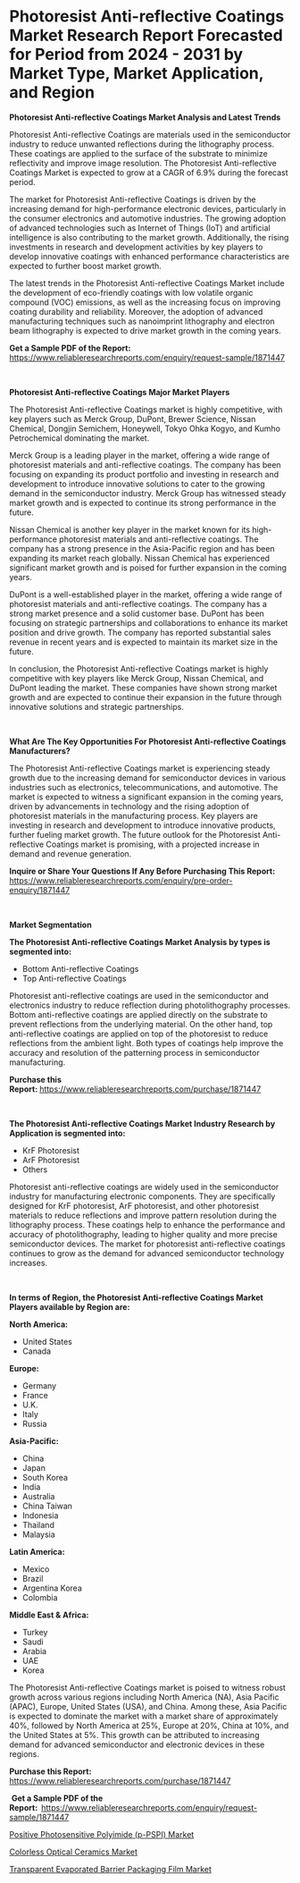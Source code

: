 <p><h1>Photoresist Anti-reflective Coatings Market Research Report Forecasted for Period from 2024 -  2031 by Market Type, Market Application, and Region</h1></p><p><strong>Photoresist Anti-reflective Coatings Market Analysis and Latest Trends</strong></p>
<p><p>Photoresist Anti-reflective Coatings are materials used in the semiconductor industry to reduce unwanted reflections during the lithography process. These coatings are applied to the surface of the substrate to minimize reflectivity and improve image resolution. The Photoresist Anti-reflective Coatings Market is expected to grow at a CAGR of 6.9% during the forecast period. </p><p>The market for Photoresist Anti-reflective Coatings is driven by the increasing demand for high-performance electronic devices, particularly in the consumer electronics and automotive industries. The growing adoption of advanced technologies such as Internet of Things (IoT) and artificial intelligence is also contributing to the market growth. Additionally, the rising investments in research and development activities by key players to develop innovative coatings with enhanced performance characteristics are expected to further boost market growth.</p><p>The latest trends in the Photoresist Anti-reflective Coatings Market include the development of eco-friendly coatings with low volatile organic compound (VOC) emissions, as well as the increasing focus on improving coating durability and reliability. Moreover, the adoption of advanced manufacturing techniques such as nanoimprint lithography and electron beam lithography is expected to drive market growth in the coming years.</p></p>
<p><strong>Get a Sample PDF of the Report:&nbsp;</strong> <a href="https://www.reliableresearchreports.com/enquiry/request-sample/1871447">https://www.reliableresearchreports.com/enquiry/request-sample/1871447</a></p>
<p>&nbsp;</p>
<p><strong>Photoresist Anti-reflective Coatings Major Market Players</strong></p>
<p><p>The Photoresist Anti-reflective Coatings market is highly competitive, with key players such as Merck Group, DuPont, Brewer Science, Nissan Chemical, Dongjin Semichem, Honeywell, Tokyo Ohka Kogyo, and Kumho Petrochemical dominating the market.</p><p>Merck Group is a leading player in the market, offering a wide range of photoresist materials and anti-reflective coatings. The company has been focusing on expanding its product portfolio and investing in research and development to introduce innovative solutions to cater to the growing demand in the semiconductor industry. Merck Group has witnessed steady market growth and is expected to continue its strong performance in the future.</p><p>Nissan Chemical is another key player in the market known for its high-performance photoresist materials and anti-reflective coatings. The company has a strong presence in the Asia-Pacific region and has been expanding its market reach globally. Nissan Chemical has experienced significant market growth and is poised for further expansion in the coming years.</p><p>DuPont is a well-established player in the market, offering a wide range of photoresist materials and anti-reflective coatings. The company has a strong market presence and a solid customer base. DuPont has been focusing on strategic partnerships and collaborations to enhance its market position and drive growth. The company has reported substantial sales revenue in recent years and is expected to maintain its market size in the future.</p><p>In conclusion, the Photoresist Anti-reflective Coatings market is highly competitive with key players like Merck Group, Nissan Chemical, and DuPont leading the market. These companies have shown strong market growth and are expected to continue their expansion in the future through innovative solutions and strategic partnerships.</p></p>
<p>&nbsp;</p>
<p><strong>What Are The Key Opportunities For Photoresist Anti-reflective Coatings Manufacturers?</strong></p>
<p><p>The Photoresist Anti-reflective Coatings market is experiencing steady growth due to the increasing demand for semiconductor devices in various industries such as electronics, telecommunications, and automotive. The market is expected to witness a significant expansion in the coming years, driven by advancements in technology and the rising adoption of photoresist materials in the manufacturing process. Key players are investing in research and development to introduce innovative products, further fueling market growth. The future outlook for the Photoresist Anti-reflective Coatings market is promising, with a projected increase in demand and revenue generation.</p></p>
<p><strong>Inquire or Share Your Questions If Any Before Purchasing This Report:</strong> <a href="https://www.reliableresearchreports.com/enquiry/pre-order-enquiry/1871447">https://www.reliableresearchreports.com/enquiry/pre-order-enquiry/1871447</a></p>
<p>&nbsp;</p>
<p><strong>Market Segmentation</strong></p>
<p><strong>The Photoresist Anti-reflective Coatings Market Analysis by types is segmented into:</strong></p>
<p><ul><li>Bottom Anti-reflective Coatings</li><li>Top Anti-reflective Coatings</li></ul></p>
<p><p>Photoresist anti-reflective coatings are used in the semiconductor and electronics industry to reduce reflection during photolithography processes. Bottom anti-reflective coatings are applied directly on the substrate to prevent reflections from the underlying material. On the other hand, top anti-reflective coatings are applied on top of the photoresist to reduce reflections from the ambient light. Both types of coatings help improve the accuracy and resolution of the patterning process in semiconductor manufacturing.</p></p>
<p><strong>Purchase this Report:&nbsp;</strong><a href="https://www.reliableresearchreports.com/purchase/1871447">https://www.reliableresearchreports.com/purchase/1871447</a></p>
<p>&nbsp;</p>
<p><strong>The Photoresist Anti-reflective Coatings Market Industry Research by Application is segmented into:</strong></p>
<p><ul><li>KrF Photoresist</li><li>ArF Photoresist</li><li>Others</li></ul></p>
<p><p>Photoresist anti-reflective coatings are widely used in the semiconductor industry for manufacturing electronic components. They are specifically designed for KrF photoresist, ArF photoresist, and other photoresist materials to reduce reflections and improve pattern resolution during the lithography process. These coatings help to enhance the performance and accuracy of photolithography, leading to higher quality and more precise semiconductor devices. The market for photoresist anti-reflective coatings continues to grow as the demand for advanced semiconductor technology increases.</p></p>
<p>&nbsp;</p>
<p><strong>In terms of Region, the Photoresist Anti-reflective Coatings Market Players available by Region are:</strong></p>
<p>
    <p> <strong> North America: </strong>
        <ul>
            <li>United States</li>
            <li>Canada</li>
        </ul>
        </p> 
    <p> <strong> Europe: </strong>
        <ul>
            <li>Germany</li>
            <li>France</li>
            <li>U.K.</li>
            <li>Italy</li>
            <li>Russia</li>
        </ul>
        </p> 
    <p> <strong> Asia-Pacific: </strong>
        <ul>
            <li>China</li>
            <li>Japan</li>
            <li>South Korea</li>
            <li>India</li>
            <li>Australia</li>
            <li>China Taiwan</li>
            <li>Indonesia</li>
            <li>Thailand</li>
            <li>Malaysia</li>
        </ul>
        </p> 
    <p> <strong> Latin America: </strong>
        <ul>
            <li>Mexico</li>
            <li>Brazil</li>
            <li>Argentina Korea</li>
            <li>Colombia</li>
        </ul>
        </p> 
    <p> <strong> Middle East & Africa: </strong>
        <ul>
            <li>Turkey</li>
            <li>Saudi</li>
            <li>Arabia</li>
            <li>UAE</li>
            <li>Korea</li>
        </ul>
    </p>
    </p>
<p><p>The Photoresist Anti-reflective Coatings market is poised to witness robust growth across various regions including North America (NA), Asia Pacific (APAC), Europe, United States (USA), and China. Among these, Asia Pacific is expected to dominate the market with a market share of approximately 40%, followed by North America at 25%, Europe at 20%, China at 10%, and the United States at 5%. This growth can be attributed to increasing demand for advanced semiconductor and electronic devices in these regions.</p></p>
<p><strong>Purchase this Report: </strong><a href="https://www.reliableresearchreports.com/purchase/1871447">https://www.reliableresearchreports.com/purchase/1871447</a></p>
<p>&nbsp;<strong>Get a Sample PDF of the Report:&nbsp;&nbsp;</strong><a href="https://www.reliableresearchreports.com/enquiry/request-sample/1871447">https://www.reliableresearchreports.com/enquiry/request-sample/1871447</a></p>
<p><strong></strong></p>
<p><p><a href="https://github.com/seekum/Market-Research-Report-List-1/blob/main/positive-photosensitive-polyimide-p-pspi-market.md">Positive Photosensitive Polyimide (p-PSPI) Market</a></p><p><a href="https://github.com/bobicer/Market-Research-Report-List-2/blob/main/colorless-optical-ceramics-market.md">Colorless Optical Ceramics Market</a></p><p><a href="https://github.com/timeliteaut/Market-Research-Report-List-1/blob/main/transparent-evaporated-barrier-packaging-film-market.md">Transparent Evaporated Barrier Packaging Film Market</a></p></p>